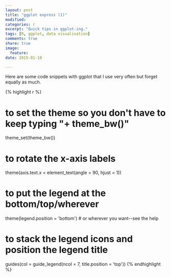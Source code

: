 ```yaml
---
layout: post
title: "ggplot express (1)"
modified:
categories: r
excerpt: "Quick tips in ggplot-ing."
tags: [R, ggplot, data visualisation]
comments: true
share: true
image:
  feature:
date: 2015-01-10

---
```


Here are some code snippets with ggplot that I use very often but forget equally 
as much.



{% highlight r %}
# to set the theme so you don't have to keep typing "+ theme_bw()"
theme_set(theme_bw())

# to rotate the x-axis labels
theme(axis.text.x = element_text(angle = 90, hjust = 1))

# to put the legend at the bottom/top/wherever
theme(legend.position = 'bottom')  # or wherever you want--see the help

# to stack the legend icons and position the legend title
guides(col = guide_legend(ncol = 7, title.position = 'top'))
{% endhighlight %}
